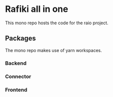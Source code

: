 # Rafiki all in one

This mono repo hosts the code for the raio project.

## Packages

The mono repo makes use of yarn workspaces. 

### Backend

### Connector

### Frontend
